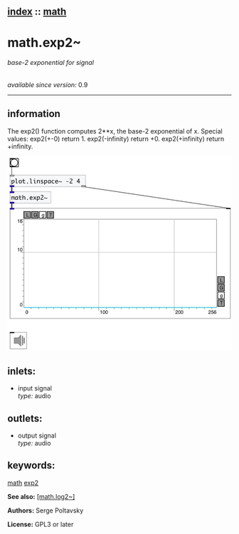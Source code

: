 [index](index.html) :: [math](category_math.html)
---

# math.exp2~

###### base-2 exponential for signal

*available since version:* 0.9

---


## information
The exp2() function computes 2**x, the base-2 exponential of x.
Special values:
exp2(+-0) return 1.
exp2(-infinity) return +0.
exp2(+infinity) return +infinity.



[![example](../examples/img/math.exp2~.jpg)](../examples/pd/math.exp2~.pd)









## inlets:

* input signal<br>
_type:_ audio



## outlets:

* output signal<br>
_type:_ audio



## keywords:

[math](keywords/math.html)
[exp2](keywords/exp2.html)



**See also:**
[\[math.log2~\]](math.log2~.html)




**Authors:** Serge Poltavsky




**License:** GPL3 or later





